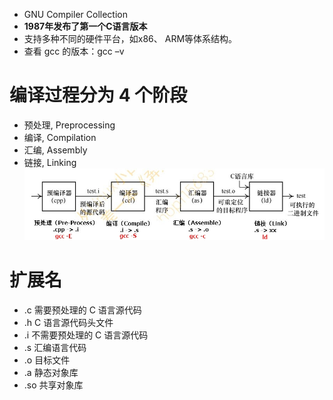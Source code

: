 - GNU Compiler Collection
-  **1987年发布了第一个C语言版本**
-  支持多种不同的硬件平台，如x86、 ARM等体系结构。
- 查看 gcc 的版本：gcc –v

# 编译过程分为 4 个阶段
- 预处理, Preprocessing
- 编译, Compilation
- 汇编, Assembly
- 链接, Linking
![](../photo/paste-809c66b2f581233ac83c71cfdf54902574da527b.jpg)

# 扩展名

- .c    需要预处理的 C 语言源代码
- .h    C 语言源代码头文件
- .i    不需要预处理的 C 语言源代码
- .s    汇编语言代码
- .o    目标文件
- .a    静态对象库
- .so   共享对象库